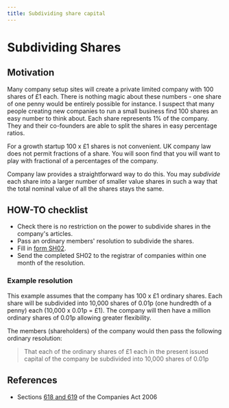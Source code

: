 ```yaml
---
title: Subdividing share capital
---
```


# Subdividing Shares


## Motivation
Many company setup sites will create a private limited company with 100 shares of £1 each. There is nothing magic about these numbers - one share of one penny would be entirely possible for instance. I suspect that many people creating new companies to run a small business find 100 shares an easy number to think about. Each share represents 1% of the company. They and their co-founders are able to split the shares in easy percentage ratios.

For a growth startup 100 x £1 shares is not convenient. UK company law does not permit fractions of a share. You will soon find that you will want to play with fractional of a percentages of the company. 

Company law provides a straightforward way to do this. You may *subdivide* each share into a larger number of smaller value shares in such a way that the total nominal value of all the shares stays the same.

## HOW-TO checklist

* Check there is no restriction on the power to subdivide shares in the company's articles.
* Pass an ordinary members' resolution to subdivide the shares.
* Fill in [form SH02](http://www.companieshouse.gov.uk/forms/generalForms/SH02_notice_of_consolidation_sub_division_redemption_of_a_shares_or_reconversion_of_stock_into_share.pdf).
* Send the completed SH02 to the registrar of companies within one month of the resolution.

### Example resolution

This example assumes that the company has 100 x £1 ordinary shares. Each share will be subdivided into 10,000 shares of 0.01p (one hundredth of a penny) each (10,000 x 0.01p = £1). The company will then have a million ordinary shares of 0.01p allowing greater flexibility.

The members (shareholders) of the company would then pass the following ordinary resolution:

> That each of the ordinary shares of £1 each in the present issued capital of the company be subdivided into 10,000 shares of 0.01p

## References

* Sections [618 and 619](http://www.legislation.gov.uk/ukpga/2006/46/part/17/chapter/8/crossheading/subdivision-or-consolidation-of-shares) of the Companies Act 2006

